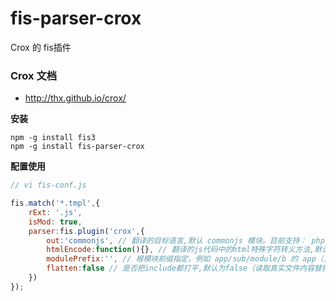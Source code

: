 fis-parser-crox
==================

Crox 的 fis插件

### Crox 文档

- http://thx.github.io/crox/

**安装**

```
npm -g install fis3
npm -g install fis-parser-crox

```

**配置使用**

```js
// vi fis-conf.js

fis.match('*.tmpl',{
    rExt: '.js',
    isMod: true,
    parser:fis.plugin('crox',{
        out:'commonjs', // 翻译的目标语言,默认 commonjs 模块。目前支持： php | vm | commonjs | cmd | amd
        htmlEncode:function(){}, // 翻译的js代码中的html特殊字符转义方法,默认会用实体字符替换尖括号（主要用于js相关翻译）
        modulePrefix:'', // 根模块前缀指定，例如 app/sub/module/b 的 app（主要用于js模块的翻译）
        flatten:false // 是否把include都打平,默认为false（读取真实文件内容替换）
    })
});

```
